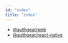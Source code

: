 ```yaml
---
id: "index"
title: "index"
---
```


- [@authgear/web](web/index.md)
- [@authgear/react-native](react-native/index.md)
